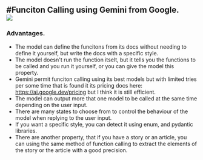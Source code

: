 #Funciton Calling using Gemini from Google.<br>
<img src="https://cdn-wp.bulksignature.com/wp-content/uploads/2024/02/Frame-876-1024x569.png">
---
### Advantages.
- The model can define the funcitons from its docs without needing to define it yourself, but write the docs with a specific style.
- The model doesn't run the function itselt, but it tells you the functions to be called and you run it yourself, or you can give the model this property.
- Gemini permit funciton calling using its best models but with limited tries per some time that is found it its pricing docs here: https://ai.google.dev/pricing 
but I think it is still efficient.
- The model can output more that one model to be called at the same time depending on the user input.
- There are many states to choose from to control the behaviour of the model when replying to the user input.
- If you want a specific style, you can detect it using enum, and pydantic libraries.
- There are another property, that if you have a story or an article, you can using the same method of function calling to extract the elements of the story or the article with a good precision.

